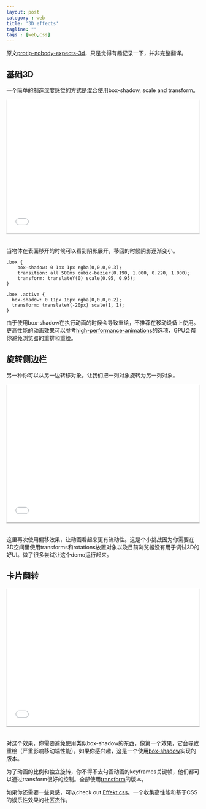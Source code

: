 ```yaml
---
layout: post
category : web
title: '3D effects'
tagline: ""
tags : [web,css]
---
```


原文[protip-nobody-expects-3d](https://aerotwist.com/tutorials/protip-nobody-expects-3d/)，只是觉得有趣记录一下，并非完整翻译。

## 基础3D

一个简单的制造深度感觉的方式是混合使用box-shadow, scale and transform。

<!--break-->

<iframe frameborder="0" scrolling="no" marginheight="0" marginwidth="0" width="100%" height="350" style="margin-bottom: 20px; box-shadow: 0 2px 2px rgba(0,0,0,0.3)" src="/demo/3d-effects/basic-3d.html"></iframe>

当物体在表面移开的时候可以看到阴影展开，移回的时候阴影逐渐变小。

```
.box {
    box-shadow: 0 1px 1px rgba(0,0,0,0.3);
    transition: all 500ms cubic-bezier(0.190, 1.000, 0.220, 1.000);
    transform: translateY(0) scale(0.95, 0.95);
}

.box .active {
  box-shadow: 0 11px 18px rgba(0,0,0,0.2);
  transform: translateY(-20px) scale(1, 1);
}
```

由于使用box-shadow在执行动画的时候会导致重绘，不推荐在移动设备上使用。更高性能的动画效果可以参考[high-performance-animations](https://www.html5rocks.com/en/tutorials/speed/high-performance-animations/)的选项，GPU会帮你避免浏览器的重排和重绘。

## 旋转侧边栏

另一种你可以从另一边转移对象。让我们把一列对象旋转为另一列对象。

<iframe frameborder="0" scrolling="no" marginheight="0" marginwidth="0" width="100%" height="360" style="margin-bottom: 20px; box-shadow: 0 2px 2px rgba(0,0,0,0.3)" src="/demo/3d-effects/rotate-side.html"></iframe>

这里再次使用偏移效果，让动画看起来更有流动性。这是个小挑战因为你需要在3D空间里使用transforms和rotations放置对象以及目前浏览器没有用于调试3D的好UI。做了很多尝试让这个demo运行起来。

## 卡片翻转

<iframe frameborder="0" scrolling="no" marginheight="0" marginwidth="0" width="100%" height="360" style="margin-bottom: 20px; box-shadow: 0 2px 2px rgba(0,0,0,0.3)" src="/demo/3d-effects/card-flip.html"></iframe>

对这个效果，你需要避免使用类似box-shadow的东西，像第一个效果，它会导致重绘（严重影响移动端性能）。如果你感兴趣，这是一个使用[box-shadow](/demo/3d-effects/flip-with-shadow.html)实现的版本。

为了动画的比例和独立旋转，你不得不去勾画动画的keyframes关键帧，他们都可以通过transform很好的控制。全部使用[transform](/demo/3d-effects/rotate-side.html)的版本。

如果你还需要一些灵感，可以check out [Effekt.css](https://github.com/h5bp/Effeckt.css/)。一个收集高性能和基于CSS的娱乐性效果的社区杰作。